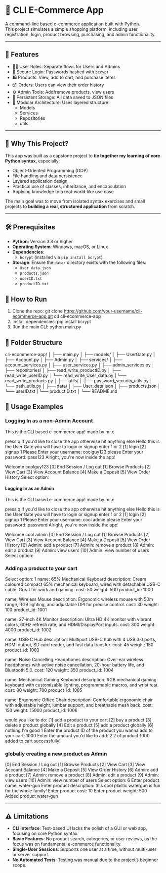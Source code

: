 # 🛒 CLI E-Commerce App

A command-line based e-commerce application built with Python.  
This project simulates a simple shopping platform, including user registration, login, product browsing, purchasing, and admin functionality.

---

## 📌 Features

- 🧑‍💼 User Roles: Separate flows for Users and Admins  
- 🔐 Secure Login: Passwords hashed with `bcrypt`  
- 🛍️ Products: View, add to cart, and purchase items  
- 📦 Orders: Users can view their order history  
- ⚙️ Admin Tools: Add/remove products, view users  
- 💾 Persistent Storage: All data saved to JSON files  
- 🧱 Modular Architecture: Uses layered structure:
  - Models
  - Services
  - Repositories
  - utils

---

## 🧠 Why This Project?

This app was built as a capstone project to **tie together my learning of core Python syntax**, especially:

- Object-Oriented Programming (OOP)
- File handling and data persistence
- Layered application design
- Practical use of classes, inheritance, and encapsulation
- Applying knowledge to a real-world-like use case

The main goal was to move from isolated syntax exercises and small projects to **building a real, structured application** from scratch.

---

## 🛠️ Prerequisites

- **Python**: Version 3.8 or higher
- **Operating System**: Windows, macOS, or Linux
- **Dependencies**: 
  - `bcrypt` (installed via `pip install bcrypt`)
- **Storage**: Ensure the `data/` directory exists with the following files:
  - `User_data.json`
  - `products.json`
  - `userID.txt`
  - `productID.txt`

## 🚀 How to Run

1. Clone the repo:
git clone https://github.com/your-username/cli-ecommerce-app.git
cd cli-ecommerce-app
2. Install dependencies:
pip install bcrypt
3. Run the main CLI:
python main.py

## 📁 Folder Structure
cli-ecommerce-app/
│
├── main.py
│
├── models/
│   ├── UserGate.py
│   ├── Account.py
│   ├── Admin.py
│
├── services/
│   ├── account_services.py
│   ├── user_services.py
│   ├── admin_services.py
│
├── repositories/
│   ├── read_write_productID.py
│   ├── read_write_userID.py
│   └── read_write_User_data.py
|   └── read_write_products.py
│
├── utils/
│   ├── password_security_utils.py
│   └── path_utils.py
│
├── data/
│   ├── User_data.json
│   ├── products.json
│   └── userID.txt
|   └── productID.txt
│
└── README.md

## 📖 Usage Examples

### Logging In as a non-Admin Account
This is the CLI based e-commerce app! made by mr.e

press q if you'd like to close the app otherwise hit anything else
Hello this is the User Gate you will have to login or signup enter 1 or 2
[1] login
[2] signup
1
Please Enter your username: coolguy123
please Enter your password: pass123
Alright, you're now inside the app!

Welcome coolguy123
[0] End Session / Log out
[1] Browse Products
[2] View Cart
[3] View Account Balance
[4] Make a Deposit
[5] View Order History
Select option:

#### Logging In as an Admin
This is the CLI based e-commerce app! made by mr.e

press q if you'd like to close the app otherwise hit anything else
Hello this is the User Gate you will have to login or signup enter 1 or 2
[1] login
[2] signup
1
Please Enter your username: cool admin
please Enter your password: password
Alright, you're now inside the app!

Welcome cool admin
[0] End Session / Log out
[1] Browse Products
[2] View Cart
[3] View Account Balance
[4] Make a Deposit
[5] View Order History
[6] Admin: add a product
[7] Admin: remove a product
[8] Admin: edit a product
[9] Admin: view users
[10] Admin: view number of users
Select option:

### Adding a product to your cart
Select option: 1
name: 65% Mechanical Keyboard
description: Cream coloured compact 65% mechanical keyboard, wired with detachable USB-C cable. Great for work and gaming.
cost: 50
weight: 500
product_id: 1000

name: Wireless Mouse
description: Ergonomic wireless mouse with 50m range, RGB lighting, and adjustable DPI for precise control.
cost: 30
weight: 100
product_id: 1001

name: 27-inch 4K Monitor
description: Ultra HD 4K monitor with vibrant colors, 60Hz refresh rate, and HDMI/DisplayPort inputs.
cost: 300
weight: 4000
product_id: 1002

name: USB-C Hub
description: Multiport USB-C hub with 4 USB 3.0 ports, HDMI output, SD card reader, and fast data transfer.
cost: 45
weight: 150
product_id: 1003

name: Noise Cancelling Headphones
description: Over-ear wireless headphones with active noise cancellation, 20-hour battery life, and Bluetooth 5.0.
cost: 120
weight: 350
product_id: 1004

name: Mechanical Gaming Keyboard
description: RGB mechanical gaming keyboard with customizable lighting, programmable macros, and wrist rest.
cost: 80
weight: 700
product_id: 1005

name: Ergonomic Office Chair
description: Comfortable ergonomic chair with adjustable height, lumbar support, and breathable mesh back.
cost: 150
weight: 15000
product_id: 1006


would you like to do:
[1] add a product to your cart
[2] buy a product
[3] delete a product globally
[4] Edit a product
[5] add a product globally
[6] nothing I'm good
1
Enter the product ID of the product you wanna add to your cart: 1000
Enter the amount you'd like to add: 2
2 of product 1000 added to cart successfully!

### globally creating a new product as Admin
[0] End Session / Log out
[1] Browse Products
[2] View Cart
[3] View Account Balance
[4] Make a Deposit
[5] View Order History
[6] Admin: add a product
[7] Admin: remove a product
[8] Admin: edit a product
[9] Admin: view users
[10] Admin: view number of users
Select option: 6
Enter product name: water-gun
Enter product description: this cool plastic watergun is fun for the whole family!
Enter product cost: 10
Enter product weight: 500 
Added product water-gun

---

## ⚠️ Limitations

- **CLI Interface**: Text-based UI lacks the polish of a GUI or web app, focusing on core Python syntax.
- **Basic Features**: No product search, categories, or user reviews, as the focus was on fundamental e-commerce functionality.
- **Single-User Sessions**: Supports one user at a time, without multi-user or server support.
- **No Automated Tests**: Testing was manual due to the project’s beginner scope.

